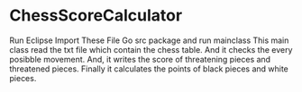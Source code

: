 # ChessScoreCalculator
Run Eclipse
Import These File
Go src package and run mainclass
This main class read the txt file which contain the chess table. And it checks the every posibble movement. And, it writes the score of threatening pieces and threatened pieces.
Finally it calculates the points of black pieces and white pieces.
